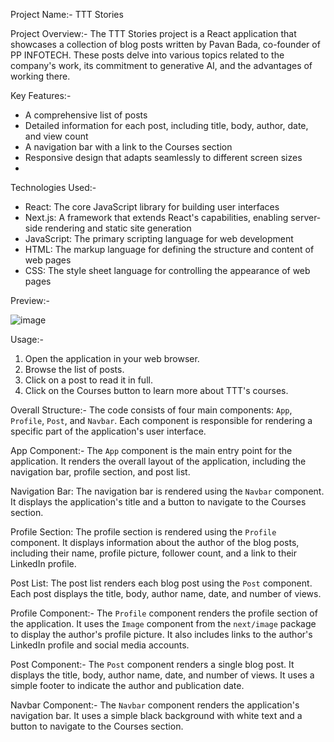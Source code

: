 Project Name:- TTT Stories

Project Overview:-
The TTT Stories project is a React application that showcases a collection of blog posts written by Pavan
Bada, co-founder of PP INFOTECH. These posts delve into various topics related to the company's work,
its commitment to generative AI, and the advantages of working there.

Key Features:-
- A comprehensive list of posts
- Detailed information for each post, including title, body, author, date, and view count
- A navigation bar with a link to the Courses section
- Responsive design that adapts seamlessly to different screen sizes
- 
Technologies Used:-
- React: The core JavaScript library for building user interfaces
- Next.js: A framework that extends React's capabilities, enabling server-side rendering and static site
generation
- JavaScript: The primary scripting language for web development
- HTML: The markup language for defining the structure and content of web pages
- CSS: The style sheet language for controlling the appearance of web pages

Preview:-

![image](https://github.com/Pavanbada/TTT/assets/128687789/5eba8e79-2bb1-44b8-90ec-bb16dbe1f179)

Usage:-
1. Open the application in your web browser.
2. Browse the list of posts.
3. Click on a post to read it in full.
4. Click on the Courses button to learn more about TTT's courses.

Overall Structure:-
The code consists of four main components: `App`, `Profile`, `Post`, and `Navbar`. Each component is
responsible for rendering a specific part of the application's user interface.

App Component:-
The `App` component is the main entry point for the application. It renders the overall layout of the
application, including the navigation bar, profile section, and post list.

Navigation Bar: The navigation bar is rendered using the `Navbar` component. It displays the
application's title and a button to navigate to the Courses section.

Profile Section: The profile section is rendered using the `Profile` component. It displays information
about the author of the blog posts, including their name, profile picture, follower count, and a link to
their LinkedIn profile.

Post List: The post list renders each blog post using the `Post` component. Each post displays the title,
body, author name, date, and number of views.

Profile Component:-
The `Profile` component renders the profile section of the application. It uses the `Image` component
from the `next/image` package to display the author's profile picture. It also includes links to the
author's LinkedIn profile and social media accounts.

Post Component:-
The `Post` component renders a single blog post. It displays the title, body, author name, date, and
number of views. It uses a simple footer to indicate the author and publication date.

Navbar Component:-
The `Navbar` component renders the application's navigation bar. It uses a simple black background
with white text and a button to navigate to the Courses section.
